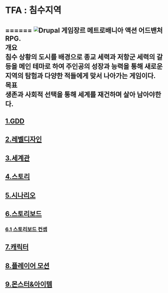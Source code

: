 # TFA : 침수지역
======
![Drupal](https://img.shields.io/badge/TFA-%230678BE.svg?style=for-the-badge&logo=drupal&logoColor=white)
게임장르 
메트로배니아 액션 어드밴처 RPG.  
개요  
침수 상황의 도시를 배경으로 종교 세력과 저항군 세력의 갈등을 메인 테마로 하여 주인공의 성장과 능력을 통해 새로운 지역의 탐험과 다양한 적들에게 맞서 나아가는 게임이다.  
목표  
생존과 사회적 선택을 통해 세계를 재건하며 살아 남아야한다.
------
## [1.GDD](https://ncyfirstsite.netlify.app/pages/page02)
## [2.레벨디자인](https://ncyfirstsite.netlify.app/pages/page07)
## [3.세계관](https://ncyfirstsite.netlify.app/pages/page03)
## [4.스토리](https://ncyfirstsite.netlify.app/pages/page04)
## [5.시나리오](https://ncyfirstsite.netlify.app/pages/page05)
## [6.스토리보드](https://ncyfirstsite.netlify.app/pages/page06)
### [6.1 스토리보드 컨셉](https://ncyfirstsite.netlify.app/pages/page06-1)
## [7.캐릭터](https://ncyfirstsite.netlify.app/pages/page08)
## [8.플레이어 모션](https://ncyfirstsite.netlify.app/pages/page09)
## [9.몬스터&아이템](https://ncyfirstsite.netlify.app/pages/page10)
